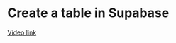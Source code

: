 # Create a table in Supabase

[Video link](https://www.egghead.io/lessons/supabase-create-a-table-in-supabase?pl=build-a-saas-product-with-next-js-supabase-and-stripe-61f2bc20)

